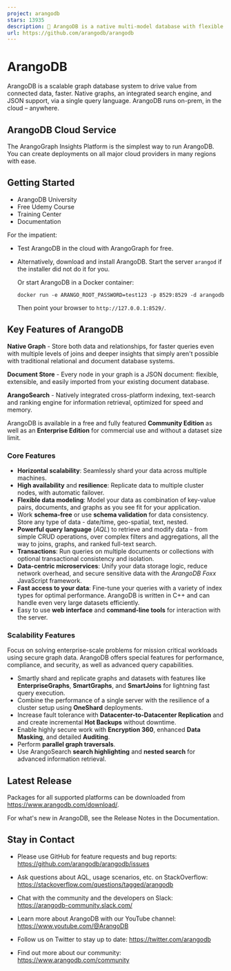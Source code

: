 ```yaml
---
project: arangodb
stars: 13935
description: 🥑 ArangoDB is a native multi-model database with flexible data models for documents, graphs, and key-values. Build high performance applications using a convenient SQL-like query language or JavaScript extensions.
url: https://github.com/arangodb/arangodb
---
```


ArangoDB
========

ArangoDB is a scalable graph database system to drive value from connected data, faster. Native graphs, an integrated search engine, and JSON support, via a single query language. ArangoDB runs on-prem, in the cloud – anywhere.

ArangoDB Cloud Service
----------------------

The ArangoGraph Insights Platform is the simplest way to run ArangoDB. You can create deployments on all major cloud providers in many regions with ease.

Getting Started
---------------

-   ArangoDB University
-   Free Udemy Course
-   Training Center
-   Documentation

For the impatient:

-   Test ArangoDB in the cloud with ArangoGraph for free.
    
-   Alternatively, download and install ArangoDB. Start the server `arangod` if the installer did not do it for you.
    
    Or start ArangoDB in a Docker container:
    
    ```
    docker run -e ARANGO_ROOT_PASSWORD=test123 -p 8529:8529 -d arangodb
    ```
    
    Then point your browser to `http://127.0.0.1:8529/`.
    

Key Features of ArangoDB
------------------------

**Native Graph** - Store both data and relationships, for faster queries even with multiple levels of joins and deeper insights that simply aren't possible with traditional relational and document database systems.

**Document Store** - Every node in your graph is a JSON document: flexible, extensible, and easily imported from your existing document database.

**ArangoSearch** - Natively integrated cross-platform indexing, text-search and ranking engine for information retrieval, optimized for speed and memory.

ArangoDB is available in a free and fully featured **Community Edition** as well as an **Enterprise Edition** for commercial use and without a dataset size limit.

### Core Features

-   **Horizontal scalability**: Seamlessly shard your data across multiple machines.
-   **High availability** and **resilience**: Replicate data to multiple cluster nodes, with automatic failover.
-   **Flexible data modeling**: Model your data as combination of key-value pairs, documents, and graphs as you see fit for your application.
-   Work **schema-free** or use **schema validation** for data consistency. Store any type of data - date/time, geo-spatial, text, nested.
-   **Powerful query language** (_AQL_) to retrieve and modify data - from simple CRUD operations, over complex filters and aggregations, all the way to joins, graphs, and ranked full-text search.
-   **Transactions**: Run queries on multiple documents or collections with optional transactional consistency and isolation.
-   **Data-centric microservices**: Unify your data storage logic, reduce network overhead, and secure sensitive data with the _ArangoDB Foxx_ JavaScript framework.
-   **Fast access to your data**: Fine-tune your queries with a variety of index types for optimal performance. ArangoDB is written in C++ and can handle even very large datasets efficiently.
-   Easy to use **web interface** and **command-line tools** for interaction with the server.

### Scalability Features

Focus on solving enterprise-scale problems for mission critical workloads using secure graph data. ArangoDB offers special features for performance, compliance, and security, as well as advanced query capabilities.

-   Smartly shard and replicate graphs and datasets with features like **EnterpriseGraphs**, **SmartGraphs**, and **SmartJoins** for lightning fast query execution.
-   Combine the performance of a single server with the resilience of a cluster setup using **OneShard** deployments.
-   Increase fault tolerance with **Datacenter-to-Datacenter Replication** and and create incremental **Hot Backups** without downtime.
-   Enable highly secure work with **Encryption 360**, enhanced **Data Masking**, and detailed **Auditing**.
-   Perform **parallel graph traversals**.
-   Use ArangoSearch **search highlighting** and **nested search** for advanced information retrieval.

Latest Release
--------------

Packages for all supported platforms can be downloaded from https://www.arangodb.com/download/.

For what's new in ArangoDB, see the Release Notes in the Documentation.

Stay in Contact
---------------

-   Please use GitHub for feature requests and bug reports: https://github.com/arangodb/arangodb/issues
    
-   Ask questions about AQL, usage scenarios, etc. on StackOverflow: https://stackoverflow.com/questions/tagged/arangodb
    
-   Chat with the community and the developers on Slack: https://arangodb-community.slack.com/
    
-   Learn more about ArangoDB with our YouTube channel: https://www.youtube.com/@ArangoDB
    
-   Follow us on Twitter to stay up to date: https://twitter.com/arangodb
    
-   Find out more about our community: https://www.arangodb.com/community
